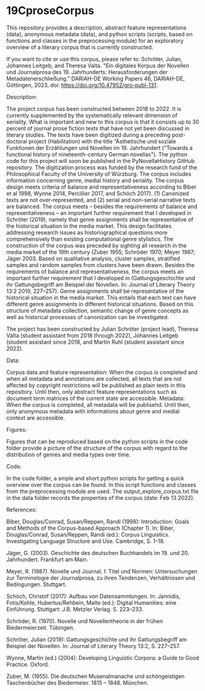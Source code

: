 # 19CproseCorpus

This repository provides a description, abstract feature representations (data), anonymous metadata (data), and python scripts (scripts, based on functions and classes in the preprocessing module) for an exploratory overview of a literary corpus that is currently constructed.

If you want to cite or use this corpus, please refer to:
Schröter, Julian, Johannes Leitgeb, and Theresa Valta. "Ein digitales Korpus der Novellen und Journalprosa des 19. Jahrhunderts: Herausforderungen der Metadatenerschließung." DARIAH-DE Working Papers ​46, ​DARIAH-DE, ​Göttingen, 2023, doi: https://doi.org/10.47952/gro-publ-131. 



Description: 

The project corpus has been constructed between 2018 to 2022. It is currently supplemented by the systematically relevant dimension of seriality. What is important and new to this corpus is that it consists up to 30 percent of journal prose fiction texts that have not yet been discussed in literary studies. The texts have been digitized during a preceding post-doctoral project (Habilitation) with the title “Ästhetische und soziale Funktionen der Erzählungen und Novellen im 19. Jahrhundert ("Towards a functional history of nineteenth-century German novellas"). The python code for this project will soon be published in the PyNovellaHistory GitHub repository. The digitization process was funded by the research fund of the Philosophical Faculty of the University of Würzburg. The corpus includes information concerning genre, medial history and seriality. The corpus design meets criteria of balance and representativeness according to Biber et al 1998, Wynne 2014, Percillier 2017, and Schöch 2017). (1) Canonized texts are not over-represented, and (2) serial and non-serial narrative texts are balanced. The corpus meets – besides the requirements of balance and representativeness – an important further requirement that I developed in Schröter (2019), namely that genre assignments shall be representative of the historical situation in the media market. This design facilitates addressing research issues as historiographical questions more comprehensively than existing computational genre stylistics. The construction of the corpus was preceded by sighting all research in the media market of the 19th century (Zuber 1955; Schröder 1970; Meyer 1987; Jäger 2003. Based on qualitative analysis, cluster samples, stratified samples and random samples from clusters have been drawn. Besides the requirements of balance and representativeness, the corpus meets an important further requirement that I developed in (Gattungsgeschichte und ihr Gattungsbegriff am Beispiel der Novellen. In: Journal of Literary Theory 13:2 2019, 227–257). Genre assignments shall be representative of the historical situation in the media market. This entails that each text can have different genre assignments in different historical situations. Based on this structure of metadata collection, semantic change of genre concepts as well as historical processes of canonization can be investigated. 

The project has been constructed by Julian Schröter (project lead), Theresa Valta (student assistant from 2018 through 2022), Johannes Leitgeb (student assistant since 2018, and Martin Ruhl (student assistant since 2022).

Data: 

Corpus data and feature representation: When the corpus is completed and when all metadata and annotations are collected, all texts that are not affected by copyright restrictions will be published as plain texts in this repository. Until then, only abstract feature representations such as document term matrices of the current state are accessible. Metadata: When the corpus is completed, all metadata will be publisehd. Until then, only anonymous metadata with informations about genre and medial context are accessible.

Figures: 

Figures that can be reproduced based on the python scripts in the code folder provide a picture of the structure of the corpus with regard to the distribution of genres and media types over time.

Code: 

In the code folder, a smple and short python scripts for getting a quick overview over the corpus can be found. In this script functions and classes from the preprocessing module are used. The output_explore_corpus.txt file in the data folder records the properties of the corpus (date: Feb 13 2022).

References: 

Biber, Douglas/Conrad, Susan/Reppen, Randi (1998): Introduction: Goals and Methods of the Corpus-based Approach (Chapter 1). In: Biber, Douglas/Conrad, Susan/Reppen, Randi (ed.): Corpus Linguistics. Investigating Language Structure and Use. Cambridge, S. 1–18.

Jäger, G. (2003). Geschichte des deutschen Buchhandels im 19. und 20. Jahrhundert. Frankfurt am Main.

Meyer, R. (1987). Novelle und Journal, I: Titel und Normen: Untersuchungen zur Terminologie der Journalprosa, zu ihren Tendenzen, Verhältnissen und Bedingungen. Stuttgart.

Schöch, Christof (2017): Aufbau von Datensammlungen. In: Jannidis, Fotis/Kohle, Hubertus/Rehbein, Malte (ed.): Digital Humanities: eine Einführung. Stuttgart: J.B. Metzler Verlag. S. 223–233.

Schröder, R. (1970). Novelle und Novellentheorie in der frühen Biedermeierzeit. Tübingen.

Schröter, Julian (2019): Gattungsgeschichte und ihr Gattungsbegriff am Beispiel der Novellen. In: Journal of Literary Theory 13:2, S. 227–257.

Wynne, Martin (ed.) (2004): Developing Linguistic Corpora: a Guide to Good Practice. Oxford.

Zuber, M. (1955). Die deutschen Musenalmanache und schöngeistigen Taschenbücher des Biedermeier. 1815 – 1848. München.
